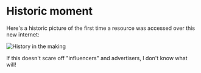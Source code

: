# Historic moment

Here's a historic picture of the first time a resource was accessed over this new internet:

![History in the making](/images/history.png)

If this doesn't scare off "influencers" and advertisers, I don't know what will!